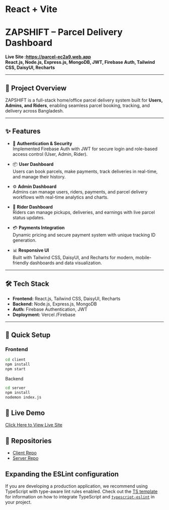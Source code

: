 # React + Vite


# ZAPSHIFT – Parcel Delivery Dashboard

**Live Site :https://parcel-ec2a9.web.app**  
**React.js, Node.js, Express.js, MongoDB, JWT, Firebase Auth, Tailwind CSS, DaisyUI, Recharts**

---

## 🚀 Project Overview
ZAPSHIFT is a full-stack home/office parcel delivery system built for **Users, Admins, and Riders**, enabling seamless parcel booking, tracking, and delivery across Bangladesh.

---

## ✨ Features

- 🔑 **Authentication & Security**  
  Implemented Firebase Auth with JWT for secure login and role-based access control (User, Admin, Rider).  

- 📦 **User Dashboard**  
  Users can book parcels, make payments, track deliveries in real-time, and manage their history.  

- ⚙️ **Admin Dashboard**  
  Admins can manage users, riders, payments, and parcel delivery workflows with real-time analytics and charts.  

- 🚚 **Rider Dashboard**  
  Riders can manage pickups, deliveries, and earnings with live parcel status updates.  

- 💳 **Payments Integration**  
  Dynamic pricing and secure payment system with unique tracking ID generation.  

- 📊 **Responsive UI**  
  Built with Tailwind CSS, DaisyUI, and Recharts for modern, mobile-friendly dashboards and data visualization.  

---

## 🛠 Tech Stack

- **Frontend:** React.js, Tailwind CSS, DaisyUI, Recharts  
- **Backend:** Node.js, Express.js, MongoDB  
- **Auth:** Firebase Authentication, JWT  
- **Deployment:** Vercel /Firebase
---
## 📂 Quick Setup

### Frontend
```bash
cd client
npm install
npm start
```
Backend
```bash
cd server
npm install
nodemon index.js
```


## 🔗 Live Demo
[Click Here to View Live Site](https://parcel-ec2a9.web.app)

## 📂 Repositories
- [Client Repo](https://github.com/ashik-amante/parcel-client)  
- [Server Repo](https://github.com/ashik-amante/parcel-server)








## Expanding the ESLint configuration

If you are developing a production application, we recommend using TypeScript with type-aware lint rules enabled. Check out the [TS template](https://github.com/vitejs/vite/tree/main/packages/create-vite/template-react-ts) for information on how to integrate TypeScript and [`typescript-eslint`](https://typescript-eslint.io) in your project.
